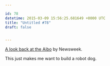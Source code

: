 ```yaml
---

id: 78
datetime: 2015-03-09 15:56:25.681649 +0000 UTC
title: "Untitled #78"
draft: false


---
```


[A look back at the Aibo](http://www.newsweek.com/japans-robot-dogs-get-funerals-sony-looks-away-312192) by Newsweek.

This just makes me want to build a robot dog.
